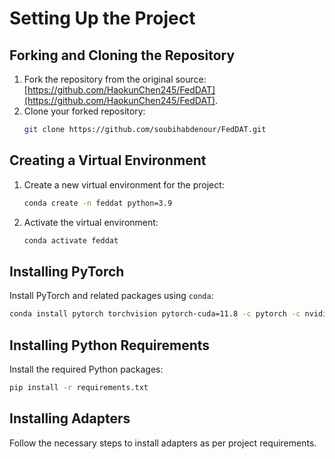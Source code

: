 
# Setting Up the Project

## Forking and Cloning the Repository
1. Fork the repository from the original source: [https://github.com/HaokunChen245/FedDAT](https://github.com/HaokunChen245/FedDAT).
2. Clone your forked repository:
   ```bash
   git clone https://github.com/soubihabdenour/FedDAT.git
   ```

## Creating a Virtual Environment
1. Create a new virtual environment for the project:
   ```bash
   conda create -n feddat python=3.9
   ```
2. Activate the virtual environment:
   ```bash
   conda activate feddat
   ```

## Installing PyTorch
Install PyTorch and related packages using `conda`:
   ```bash
   conda install pytorch torchvision pytorch-cuda=11.8 -c pytorch -c nvidia
   ```

## Installing Python Requirements
Install the required Python packages:
   ```bash
   pip install -r requirements.txt
   ```

## Installing Adapters
Follow the necessary steps to install adapters as per project requirements.